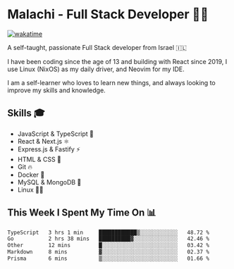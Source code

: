 # Malachi - Full Stack Developer 🚀🔥
[![wakatime](https://wakatime.com/badge/user/112ec769-e669-4b78-a46f-cf4343930741.svg)](https://wakatime.com/@112ec769-e669-4b78-a46f-cf4343930741)

A self-taught, passionate Full Stack developer from Israel 🇮🇱

I have been coding since the age of 13 and building with React since 2019, I use Linux (NixOS) as my daily driver, and Neovim for my IDE.

I am a self-learner who loves to learn new things, and always looking to improve my skills and knowledge.

## Skills 🎓
- JavaScript & TypeScript 💎
- React & Next.js ⚛️
- Express.js & Fastify ⚡️
- HTML & CSS 🎨
- Git 🔥
- Docker 🐳
- MySQL & MongoDB 💾
- Linux 👨‍💻

## This Week I Spent My Time On 📊
<!--START_SECTION:waka-->

```txt
TypeScript   3 hrs 1 min     ████████████▒░░░░░░░░░░░░   48.72 %
Go           2 hrs 38 mins   ██████████▓░░░░░░░░░░░░░░   42.46 %
Other        12 mins         █░░░░░░░░░░░░░░░░░░░░░░░░   03.42 %
Markdown     8 mins          ▓░░░░░░░░░░░░░░░░░░░░░░░░   02.37 %
Prisma       6 mins          ▒░░░░░░░░░░░░░░░░░░░░░░░░   01.66 %
```

<!--END_SECTION:waka-->
